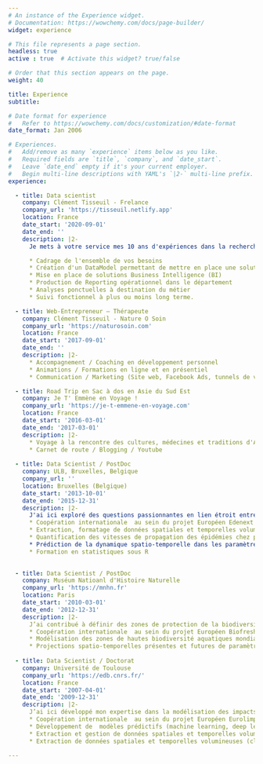 ```yaml
---
# An instance of the Experience widget.
# Documentation: https://wowchemy.com/docs/page-builder/
widget: experience

# This file represents a page section.
headless: true
active : true  # Activate this widget? true/false

# Order that this section appears on the page.
weight: 40

title: Experience
subtitle:

# Date format for experience
#   Refer to https://wowchemy.com/docs/customization/#date-format
date_format: Jan 2006

# Experiences.
#   Add/remove as many `experience` items below as you like.
#   Required fields are `title`, `company`, and `date_start`.
#   Leave `date_end` empty if it's your current employer.
#   Begin multi-line descriptions with YAML's `|2-` multi-line prefix.
experience:

  - title: Data scientist
    company: Clément Tisseuil - Frelance
    company_url: 'https://tisseuil.netlify.app'
    location: France
    date_start: '2020-09-01'
    date_end: ''
    description: |2- 
      Je mets à votre service mes 10 ans d'expériences dans la recherche en modélisation statistique pour répondre à vos problématiques d'ordre économique, scientifique (médecine, agronomie) ou encore industriel (agro-alimentaire, pharmaceutique, cosmétique...) : 

      * Cadrage de l'ensemble de vos besoins
      * Création d'un DataModel permettant de mettre en place une solution analytique
      * Mise en place de solutions Business Intelligence (BI)
      * Production de Reporting opérationnel dans le département
      * Analyses ponctuelles à destination du métier
      * Suivi fonctionnel à plus ou moins long terme.

  - title: Web-Entrepreneur – Thérapeute
    company: Clément Tisseuil - Nature O Soin
    company_url: 'https://naturosoin.com'
    location: France
    date_start: '2017-09-01'
    date_end: ''
    description: |2-
      * Accompagnement / Coaching en développement personnel
      * Animations / Formations en ligne et en présentiel
      * Communication / Marketing (Site web, Facebook Ads, tunnels de vente, Closing)

  - title: Road Trip en Sac à dos en Asie du Sud Est
    company: Je T' Emmène en Voyage !
    company_url: 'https://je-t-emmene-en-voyage.com'
    location: France
    date_start: '2016-03-01'
    date_end: '2017-03-01'
    description: |2-
      * Voyage à la rencontre des cultures, médecines et traditions d'Asie du Sud-Est
      * Carnet de route / Blogging / Youtube
      
  - title: Data Scientist / PostDoc
    company: ULB, Bruxelles, Belgique
    company_url: ''
    location: Bruxelles (Belgique)
    date_start: '2013-10-01'
    date_end: '2015-12-31'
    description: |2- 
      J'ai ici exploré des questions passionnantes en lien étroit entre Épidémiologie, Écologie et Modélisation : 
      * Coopération internationale  au sein du projet Européen Edenext
      * Extraction, formatage de données spatiales et temporelles volumineuses
      * Quantification des vitesses de propagation des épidémies chez plusieurs espèces
      * Prédiction de la dynamique spatio-temporelle dans les paramètres biologiques de plusieurs espèces : oviposition du moustique tigre (vecteur du Chikungunya ou de la dengue), mortalité des épicéas
      * Formation en statistiques sous R      
      

  - title: Data Scientist / PostDoc
    company: Muséum Natioanl d'Histoire Naturelle
    company_url: 'https://mnhn.fr'
    location: Paris
    date_start: '2010-03-01'
    date_end: '2012-12-31'
    description: |2-
      J’ai contribué à définir des zones de protection de la biodiversité aquatique dans le monde
      * Coopération internationale  au sein du projet Européen Biofresh
      * Modélisation des zones de hautes biodiversité aquatiques mondiales
      * Projections spatio-temporelles présentes et futures de paramètres hydrologiques  mondiaux
    
  - title: Data Scientist / Doctorat
    company: Université de Toulouse
    company_url: 'https://edb.cnrs.fr/'
    location: France
    date_start: '2007-04-01'
    date_end: '2009-12-31'
    description: |2- 
      J’ai ici développé mon expertise dans la modélisation des impacts du changement climatique sur la biodiversité
      * Coopération internationale  au sein du projet Européen Eurolimpacs
      * Développement de  modèles prédictifs (machine learning, deep learning)
      * Extraction et gestion de données spatiales et temporelles volumineuses
      * Extraction de données spatiales et temporelles volumineuses (climatiques, environnementales)

---
```

